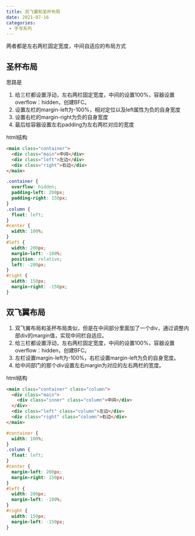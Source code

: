 ```yaml
---
title: 双飞翼和圣杯布局
date: 2021-07-16
categories: 
 - 手写系列
---
```

两者都是左右两栏固定宽度，中间自适应的布局方式
<!-- more -->
## 圣杯布局
思路是
1. 给三栏都设置浮动，左右两栏固定宽度，中间的设置100%，容器设置overflow：hidden，创建BFC。
2. 设置左栏的margin-left为-100%，相对定位以及left属性为负的自身宽度
3. 设置右栏的margin-right为负的自身宽度
4. 最后给容器设置左右padding为左右两栏对应的宽度

html结构
```html
<main class="container">
  <div class="main">中间</div>
  <div class="left">左边</div>
  <div class="right">右边</div>
</main>
```
```css
.container {
  overflow: hidden;
  padding-left: 200px;
  padding-right: 150px;
}
.column {
  float: left;
}
#center {
  width: 100%;
}
#left {
  width: 200px;
  margin-left: -100%;
  position: relative;
  left: -200px;
}
#right {
  width: 150px;
  margin-right: -150px;
}
```

## 双飞翼布局
1. 双飞翼布局和圣杯布局类似，但是在中间部分里面加了一个div，通过调整内部div的margin值，实现中间栏自适应。
2. 给三栏都设置浮动，左右两栏固定宽度，中间的设置100%，容器设置overflow：hidden，创建BFC。
3. 左栏设置margin-left为-100%，右栏设置margin-left为负的自身宽度。
4. 给中间部门的那个div设置左右margin为对应的左右两栏的宽度。

html结构
```html
<main class="container" class="column">
  <div class="main">
    <div class="inner" class="column">中间</div>
  </div>
  <div class="left" class="column">左边</div>
  <div class="right" class="column">右边</div>
</main>
```
```css
#container {
  width: 100%;
}
.column {
  float: left;
}
#center {
  margin-left: 200px;
  margin-right: 150px;
}
#left {
  width: 200px;
  margin-left: -100%;
}
#right {
  width: 150px;
  margin-left: -150px;
}
```